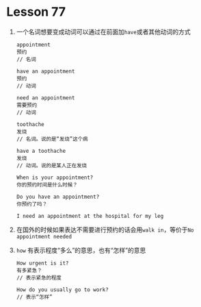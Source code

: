 # Lesson 77

1. 一个名词想要变成动词可以通过在前面加`have`或者其他动词的方式

   ```
   appointment
   预约
   // 名词

   have an appointment
   预约
   // 动词

   need an appointment
   需要预约
   // 动词

   toothache
   发烧
   // 名词。说的是“发烧”这个病

   have a toothache
   发烧
   // 动词。说的是某人正在发烧

   When is your appointment?
   你的预约时间是什么时候？

   Do you have an appointment?
   你预约了吗？

   I need an appointment at the hospital for my leg
   ```

2. 在国外的时候如果表达不需要进行预约的话会用`walk in`，等价于`No appointment needed`

3. `how` 有表示程度“多么”的意思，也有“怎样”的意思

   ```
   How urgent is it?
   有多紧急？
   // 表示紧急的程度

   How do you usually go to work?
   // 表示“怎样”
   ```

##
